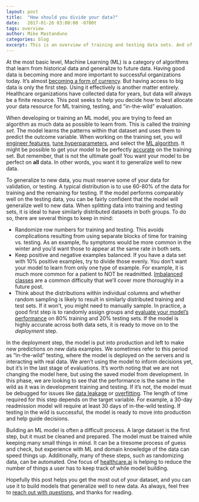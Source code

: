 ```yaml
---
layout: post
title:  "How should you divide your data?"
date:   2017-01-26 03:00:00 -0700t
tags: overview
author: Mike Mastanduno
categories: blog
excerpt: This is an overview of training and testing data sets. And of ML models in development and deployment.
---
```


At the most basic level, Machine Learning (ML) is a category of algorithms that learn from historical data and generalize to future data. Having good data is becoming more and more important to successful organizations today. It’s almost [becoming a form of currency][nyt]. But having access to big data is only the first step. Using it effectively is another matter entirely. Healthcare organizations have collected data for years, but data will always be a finite resource. This post seeks to help you decide how to best allocate your data resource for ML training, testing, and "in-the-wild" evaluation.

When developing or training an ML model, you are trying to feed an algorithm as much data as possible to learn from. This is called the *training set*. The model learns the patterns within that dataset and uses them to predict the outcome variable. When working on the training set, you will [engineer features][feat], [tune hyperparameters][hyp], and select the [ML algorithm][algo]. It might be possible to get your model to be perfectly [accurate][roc] on the training set. But remember, that is not the ultimate goal! You want your model to be perfect on **all** data. In other words, you want it to generalize well to new data.

To generalize to new data, you must reserve some of your data for validation, or testing. A typical distribution is to use 60-80% of the data for training and the remaining for testing. If the model performs comparably well on the testing data, you can be fairly confident that the model will generalize well to new data. When splitting data into training and testing sets, it is ideal to have similarly distributed datasets in both groups. To do so, there are several things to keep in mind:
-	Randomize row numbers for training and testing. This avoids complications resulting from using separate blocks of time for training vs. testing. As an example, flu symptoms would be more common in the winter and you’d want those to appear at the same rate in both sets.
-	Keep positive and negative examples balanced. If you have a data set with 10% positive examples, try to divide those evenly. You don’t want your model to learn from only one type of example. For example, it is much more common for a patient to NOT be readmitted. [Imbalanced classes][imba] are a common difficulty that we’ll cover more thoroughly in a future post. 
-	Think about the distributions within individual columns and whether random sampling is likely to result in similarly distributed training and test sets. If it won’t, you might need to manually sample.
In practice, a good first step is to randomly assign groups and [evaluate your model’s performance][roc] on 80% training and 20% testing sets. If the model is highly accurate across both data sets, it is ready to move on to the *deployment* step. 

In the deployment step, the model is put into production and left to make new predictions on new data examples. We sometimes refer to this period as “in-the-wild” testing, where the model is deployed on the servers and is interacting with real data. We aren’t using the model to inform decisions yet, but it’s in the last stage of evaluations. It’s worth noting that we are not changing the model here, but using the saved model from development. In this phase, we are looking to see that the performance is the same in the wild as it was in development training and testing. If it’s not, the model must be debugged for issues like [data leakage][leak] or [overfitting][over]. The length of time required for this step depends on the target variable. For example, a 30-day readmission model will require at least 30 days of in-the-wild testing. If testing in the wild is successful, the model is ready to move into production and help guide decisions.

 Building an ML model is often a difficult process. A large dataset is the first step, but it must be cleaned and prepared. The model must be trained while keeping many small things in mind. It can be a tiresome process of guess and check, but experience with ML and domain knowledge of the data can speed things up. Additionally, many of these steps, such as randomizing data, can be automated. One focus of [healthcare.ai][hcai] is helping to reduce the number of things a user has to keep track of while model building. 
 
 Hopefully this post helps you get the most out of your dataset, and you can use it to build models that generalize well to new data. As always, feel free to [reach out with questions][contact], and thanks for reading.

[feat]:http://healthcare.ai/blog/2017/01/24/feature-engineering/ 
[roc]:http://healthcare.ai/blog/2016/12/15/model-evaluation-using-roc-curves/
[nyt]:http://www.nytimes.com/2012/02/12/sunday-review/big-datas-impact-in-the-world.html
[algo]:http://healthcare.ai/blog/2016/12/21/which-algorithms-are-in-healthcareai/
[hyp]:https://www.quora.com/What-are-hyperparameters-in-machine-learning
[sample]:http://docs.aws.amazon.com/machine-learning/latest/dg/splitting-types.html
[leak]:http://healthcare.ai/blog/2017/01/06/data-leakage-in-healthcare-machine-learning/
[over]:http://machinelearningmastery.com/overfitting-and-underfitting-with-machine-learning-algorithms/
[hcai]:http://healthcare.ai/
[imba]:http://machinelearningmastery.com/tactics-to-combat-imbalanced-classes-in-your-machine-learning-dataset/
[contact]:http://healthcare.ai/contact.html
